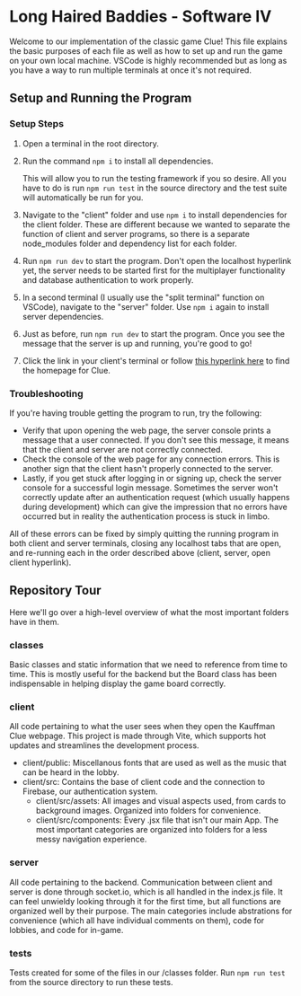 # Long Haired Baddies - Software IV

Welcome to our implementation of the classic game Clue! This file explains the basic purposes of each file as well as how to set up and run the game on your own local machine. VSCode is highly recommended but as long as you have a way to run multiple terminals at once it's not required.

## Setup and Running the Program
### Setup Steps
1. Open a terminal in the root directory.
2. Run the command `npm i` to install all dependencies.

    This will allow you to run the testing framework if you so desire. All you have to do is run `npm run test` in the source directory and the test suite will automatically be run for you.
3. Navigate to the "client" folder and use `npm i` to install dependencies for the client folder. These are different because we wanted to separate the function of client and server programs, so there is a separate node_modules folder and dependency list for each folder.
4. Run `npm run dev` to start the program. Don't open the localhost hyperlink yet, the server needs to be started first for the multiplayer functionality and database authentication to work properly.
5. In a second terminal (I usually use the "split terminal" function on VSCode), navigate to the "server" folder. Use `npm i` again to install server dependencies.
6. Just as before, run `npm run dev` to start the program. Once you see the message that the server is up and running, you're good to go!
7. Click the link in your client's terminal or follow [this hyperlink here](http://localhost:5173/) to find the homepage for Clue. 

### Troubleshooting
If you're having trouble getting the program to run, try the following:

- Verify that upon opening the web page, the server console prints a message that a user connected. If you don't see this message, it means that the client and server are not correctly connected.
- Check the console of the web page for any connection errors. This is another sign that the client hasn't properly connected to the server.
- Lastly, if you get stuck after logging in or signing up, check the server console for a successful login message. Sometimes the server won't correctly update after an authentication request (which usually happens during development) which can give the impression that no errors have occurred but in reality the authentication process is stuck in limbo.

All of these errors can be fixed by simply quitting the running program in both client and server terminals, closing any localhost tabs that are open, and re-running each in the order described above (client, server, open client hyperlink).

## Repository Tour
Here we'll go over a high-level overview of what the most important folders have in them.

### classes
Basic classes and static information that we need to reference from time to time. This is mostly useful for the backend but the Board class has been indispensable in helping display the game board correctly.
### client
All code pertaining to what the user sees when they open the Kauffman Clue webpage. This project is made through Vite, which supports hot updates and streamlines the development process.

- client/public: Miscellanous fonts that are used as well as the music that can be heard in the lobby.
- client/src: Contains the base of client code and the connection to Firebase, our authentication system.
    - client/src/assets: All images and visual aspects used, from cards to background images. Organized into folders for convenience.
    - client/src/components: Every .jsx file that isn't our main App. The most important categories are organized into folders for a less messy navigation experience.

### server
All code pertaining to the backend. Communication between client and server is done through socket.io, which is all handled in the index.js file. It can feel unwieldy looking through it for the first time, but all functions are organized well by their purpose. The main categories include abstrations for convenience (which all have individual comments on them), code for lobbies, and code for in-game. 

### tests
Tests created for some of the files in our /classes folder. Run `npm run test` from the source directory to run these tests.
